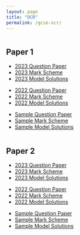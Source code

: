 ```yaml
---
layout: page
title: "OCR"
permalink: /gcse-ocr/
---
```


<div class="two-columns">
  <div class="column">
    <h2>Paper 1</h2>
    <ul>
      <li><a href="/_papers/gcseOCR/2023%20Paper%201%20QP.pdf" target="_blank">2023 Question Paper</a></li>
      <li><a href="/_papers/2023%20Paper%201%20MS.pdf" target="_blank">2023 Mark Scheme</a></li>
      <li><a href="">2023 Model Solutions</a></li>
      <p> </p>
      <li><a href="/_papers/2022%20Paper%201%20QP.pdf" target="_blank">2022 Question Paper</a></li>
      <li><a href="/_papers/2022%20Paper%201%20MS.pdf" target="_blank">2022 Mark Scheme</a></li>
      <li><a href="">2022 Model Solutions</a></li>
      <p> </p>
      <li><a href="/_papers/Sample%20Paper%201%20QP.pdf" target="_blank">Sample Question Paper</a></li>
      <li><a href="/_papers/Sample%20Paper%201%20MS.pdf" target="_blank">Sample Mark Scheme</a></li>
      <li><a href="">Sample Model Solutions</a></li>
    </ul>
  </div>
  <div class="column">
    <h2>Paper 2</h2>
    <ul>
      <li><a href="/_papers/2023%20Paper%202%20QP.pdf" target="_blank">2023 Question Paper</a></li>
      <li><a href="/_papers/2023%20Paper%202%20MS.pdf" target="_blank">2023 Mark Scheme</a></li>
      <li><a href="">2023 Model Solutions</a></li>
      <p> </p>
      <li><a href="/_papers/2022%20Paper%202%20QP.pdf" target="_blank">2022 Question Paper</a></li>
      <li><a href="/_papers/2022%20Paper%202%20MS.pdf" target="_blank">2022 Mark Scheme</a></li>
      <li><a href="">2022 Model Solutions</a></li>
      <p> </p>
      <li><a href="/_papers/Sample%20Paper%202%20QP.pdf" target="_blank">Sample Question Paper</a></li>
      <li><a href="/_papers/Sample%20Paper%202%20MS.pdf" target="_blank">Sample Mark Scheme</a></li>
      <li><a href="">Sample Model Solutions</a></li>
    </ul>
  </div>
</div>

